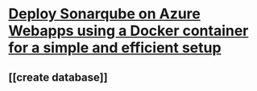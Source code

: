 # [Deploy Sonarqube on Azure Webapps using a Docker container for a simple and efficient setup](https://blog.bajonczak.com/deploy-sonarqube-on-azure-webapps/)

## [[create database]]

